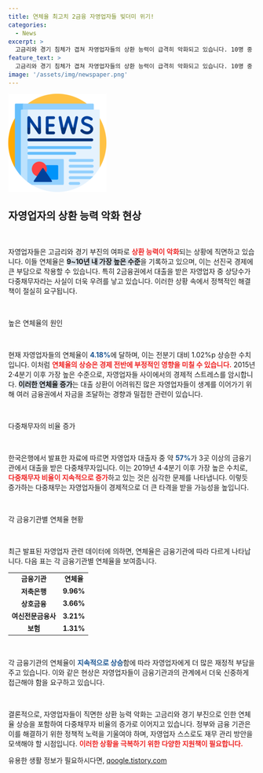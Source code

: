 ```yaml
---
title: 연체율 최고치 2금융 자영업자들 빚더미 위기!
categories:
  - News
excerpt: >
  고금리와 경기 침체가 겹쳐 자영업자들의 상환 능력이 급격히 악화되고 있습니다. 10명 중 6명이 다중채무자, 연체율은 9년 만의 최고치로 치솟았습니다. 지금 바로 그 실상이 궁금하다면 클릭해보세요!
feature_text: >
  고금리와 경기 침체가 겹쳐 자영업자들의 상환 능력이 급격히 악화되고 있습니다. 10명 중 6명이 다중채무자, 연체율은 9년 만의 최고치로 치솟았습니다. 지금 바로 그 실상이 궁금하다면 클릭해보세요!
image: '/assets/img/newspaper.png'
---
```


<p><img src="/assets/img/newspaper.png" alt="kimp 속보" /></p>

<h2 data-ke-size="size26">자영업자의 상환 능력 악화 현상</h2>

<p data-ke-size="size16">&nbsp;</p>

<p>자영업자들은 고금리와 경기 부진의 여파로 <b><span style="color: #ee2323;">상환 능력이 악화</span></b>되는 상황에 직면하고 있습니다. 이들 연체율은 <b><span style="background-color: #21538527;">9~10년 내 가장 높은 수준</span></b>을 기록하고 있으며, 이는 선진국 경제에 큰 부담으로 작용할 수 있습니다. 특히 2금융권에서 대출을 받은 자영업자 중 상당수가 다중채무자라는 사실이 더욱 우려를 낳고 있습니다. 이러한 상황 속에서 정책적인 해결책이 절실히 요구됩니다.</p>

<p data-ke-size="size16">&nbsp;</p>

<p>높은 연체율의 원인</p>

<p data-ke-size="size16">&nbsp;</p>

<p>현재 자영업자들의 연체율이 <b><span style="color: #1a5490;">4.18%</span></b>에 달하며, 이는 전분기 대비 1.02%p 상승한 수치입니다. 이처럼 <b><span style="color: #ee2323;">연체율의 상승은 경제 전반에 부정적인 영향을 미칠 수 있습니다.</span></b> 2015년 2·4분기 이후 가장 높은 수준으로, 자영업자들 사이에서의 경제적 스트레스를 암시합니다. <b><span style="background-color: #21538527;">이러한 연체율 증가</span></b>는 대출 상환이 어려워진 많은 자영업자들이 생계를 이어가기 위해 여러 금융권에서 자금을 조달하는 경향과 밀접한 관련이 있습니다.</p>

<p data-ke-size="size16">&nbsp;</p>

<p>다중채무자의 비율 증가</p>

<p data-ke-size="size16">&nbsp;</p>

<p>한국은행에서 발표한 자료에 따르면 자영업자 대출자 중 약 <b><span style="color: #1a5490;">57%</span></b>가 3곳 이상의 금융기관에서 대출을 받은 다중채무자입니다. 이는 2019년 4·4분기 이후 가장 높은 수치로, <b><span style="color: #ee2323;">다중채무자 비율이 지속적으로 증가</span></b>하고 있는 것은 심각한 문제를 나타냅니다. 이렇듯 증가하는 다중채무는 자영업자들이 경제적으로 더 큰 타격을 받을 가능성을 높입니다.</p>

<p data-ke-size="size16">&nbsp;</p>

<p>각 금융기관별 연체율 현황</p>

<p data-ke-size="size16">&nbsp;</p>

<p>최근 발표된 자영업자 관련 데이터에 의하면, 연체율은 금융기관에 따라 다르게 나타납니다. 다음 표는 각 금융기관별 연체율을 보여줍니다.</p>

<table style="border-collapse: collapse; width: 100%;">
<tr>
<td style="text-align: center; height: 17px;"><b>금융기관</b></td>
<td style="text-align: center; height: 17px;"><b>연체율</b></td>
</tr>
<tr>
<td style="text-align: center; height: 17px;"><b>저축은행</b></td>
<td style="text-align: center; height: 17px;"><b>9.96%</b></td>
</tr>
<tr>
<td style="text-align: center; height: 17px;"><b>상호금융</b></td>
<td style="text-align: center; height: 17px;"><b>3.66%</b></td>
</tr>
<tr>
<td style="text-align: center; height: 17px;"><b>여신전문금융사</b></td>
<td style="text-align: center; height: 17px;"><b>3.21%</b></td>
</tr>
<tr>
<td style="text-align: center; height: 17px;"><b>보험</b></td>
<td style="text-align: center; height: 17px;"><b>1.31%</b></td>
</tr>
</table>

<p data-ke-size="size16">&nbsp;</p>

<p>각 금융기관의 연체율이 <b><span style="color: #1a5490;">지속적으로 상승</span></b>함에 따라 자영업자에게 더 많은 재정적 부담을 주고 있습니다. 이와 같은 현상은 자영업자들이 금융기관과의 관계에서 더욱 신중하게 접근해야 함을 요구하고 있습니다.</p>

<p data-ke-size="size16">&nbsp;</p>

<p>결론적으로, 자영업자들이 직면한 상환 능력 악화는 고금리와 경기 부진으로 인한 연체율 상승을 포함하여 다중채무자 비율의 증가로 이어지고 있습니다. 정부와 금융 기관은 이를 해결하기 위한 정책적 노력을 기울여야 하며, 자영업자 스스로도 재무 관리 방안을 모색해야 할 시점입니다. <b><span style="color: #ee2323;">이러한 상황을 극복하기 위한 다양한 지원책이 필요합니다.</span></b></p>
유용한 생활 정보가 필요하시다면, <a href="https://qoogle.tistory.com" rel="dofollow">qoogle.tistory.com</a>


